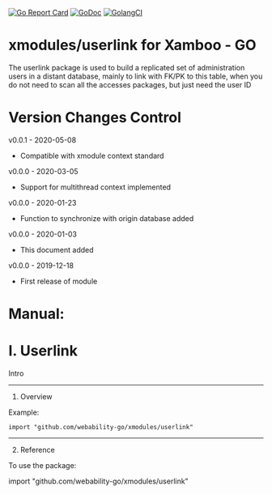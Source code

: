 [ ![Go Report Card](https://goreportcard.com/badge/github.com/webability-go/xmodules/userlink)](https://goreportcard.com/report/github.com/webability-go/xmodules/userlink)
[ ![GoDoc](https://godoc.org/github.com/webability-go/xmodules/userlink?status.png)](https://godoc.org/github.com/webability-go/xmodules/userlink)
[ ![GolangCI](https://golangci.com/badges/github.com/webability-go/xmodules/userlink.svg)](https://golangci.com)

xmodules/userlink for Xamboo - GO
================================

The userlink package is used to build a replicated set of administration users in a distant database, mainly to link with FK/PK to this table, when you do not need to scan all the accesses packages, but just need the user ID


Version Changes Control
=======================

v0.0.1 - 2020-05-08
- Compatible with xmodule context standard

v0.0.0 - 2020-03-05
- Support for multithread context implemented

v0.0.0 - 2020-01-23
- Function to synchronize with origin database added

v0.0.0 - 2020-01-03
- This document added

v0.0.0 - 2019-12-18
- First release of module



Manual:
=======================

I. Userlink
=======================

Intro

-----------------------
1. Overview

Example:

```
import "github.com/webability-go/xmodules/userlink"

```


-----------------------
2. Reference

To use the package:

import "github.com/webability-go/xmodules/userlink"
